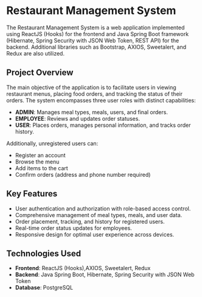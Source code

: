 # Restaurant Management System

The Restaurant Management System is a web application implemented using ReactJS (Hooks) for the frontend and Java Spring Boot framework (Hibernate, Spring Security with JSON Web Token, REST API) for the backend. Additional libraries such as Bootstrap, AXIOS, Sweetalert, and Redux are also utilized.

## Project Overview

The main objective of the application is to facilitate users in viewing restaurant menus, placing food orders, and tracking the status of their orders. The system encompasses three user roles with distinct capabilities:

- **ADMIN**: Manages meal types, meals, users, and final orders.
- **EMPLOYEE**: Reviews and updates order statuses.
- **USER**: Places orders, manages personal information, and tracks order history.

Additionally, unregistered users can:

- Register an account
- Browse the menu
- Add items to the cart
- Confirm orders (address and phone number required)

## Key Features

- User authentication and authorization with role-based access control.
- Comprehensive management of meal types, meals, and user data.
- Order placement, tracking, and history for registered users.
- Real-time order status updates for employees.
- Responsive design for optimal user experience across devices.

## Technologies Used

- **Frontend**: ReactJS (Hooks),AXIOS, Sweetalert, Redux
- **Backend**: Java Spring Boot, Hibernate, Spring Security with JSON Web Token
- **Database**: PostgreSQL
